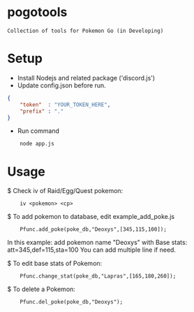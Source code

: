 # pogotools
    Collection of tools for Pokemon Go (in Developing)
# Setup
- Install Nodejs and related package ('discord.js')
- Update config.json before run.
```json
{ 
    "token"  : "YOUR_TOKEN_HERE",
    "prefix" : "."
}
```
- Run command
```
    node app.js
```

# Usage
 $ Check iv of Raid/Egg/Quest pokemon:
```
    iv <pokemon> <cp>
```

 $ To add pokemon to database, edit example_add_poke.js
```
    Pfunc.add_poke(poke_db,"Deoxys",[345,115,100]);
```
   In this example: add pokemon name "Deoxys" with Base stats: att=345,def=115,sta=100
   You can add multiple line if need.

 $  To edit base stats of Pokemon:
```
    Pfunc.change_stat(poke_db,"Lapras",[165,180,260]);
```

 $  To delete a Pokemon:
```
    Pfunc.del_poke(poke_db,"Deoxys");
```
